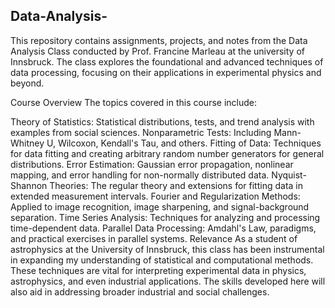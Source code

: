 ## Data-Analysis-
This repository contains assignments, projects, and notes from the Data Analysis Class conducted by Prof. Francine Marleau at the university of Innsbruck. The class explores the foundational and advanced techniques of data processing, focusing on their applications in experimental physics and beyond.

Course Overview
The topics covered in this course include:

Theory of Statistics: Statistical distributions, tests, and trend analysis with examples from social sciences.
Nonparametric Tests: Including Mann-Whitney U, Wilcoxon, Kendall's Tau, and others.
Fitting of Data: Techniques for data fitting and creating arbitrary random number generators for general distributions.
Error Estimation: Gaussian error propagation, nonlinear mapping, and error handling for non-normally distributed data.
Nyquist-Shannon Theories: The regular theory and extensions for fitting data in extended measurement intervals.
Fourier and Regularization Methods: Applied to image recognition, image sharpening, and signal-background separation.
Time Series Analysis: Techniques for analyzing and processing time-dependent data.
Parallel Data Processing: Amdahl's Law, paradigms, and practical exercises in parallel systems.
Relevance
As a student of astrophysics at the University of Innsbruck, this class has been instrumental in expanding my understanding of statistical and computational methods. These techniques are vital for interpreting experimental data in physics, astrophysics, and even industrial applications. The skills developed here will also aid in addressing broader industrial and social challenges.
